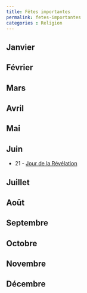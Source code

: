 ```yaml
---
title: Fêtes importantes
permalink: fetes-importantes
categories : Religion
---
```


## Janvier

## Février

## Mars

## Avril

## Mai

## Juin
- 21 - [Jour de la Révélation](/religion/jour-de-la-revelation)

## Juillet

## Août

## Septembre

## Octobre

## Novembre

## Décembre
